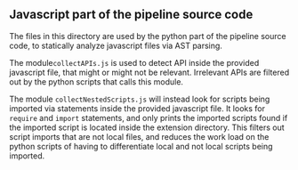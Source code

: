 ## Javascript part of the pipeline source code

The files in this directory are used by the python part of the pipeline source code, to statically analyze javascript files via AST parsing.





The module`collectAPIs.js` is used to detect API inside the provided javascript file, that might or might not be relevant. Irrelevant APIs are filtered out by the python scripts that calls this module.



The module `collectNestedScripts.js` will instead look for scripts being imported via statements inside the provided javascript file. It looks for `require` and `import` statements, and only prints the imported scripts found if the imported script is located inside the extension directory. This filters out script imports that are not local files, and reduces the work load on the python scripts of having to differentiate local and not local scripts being imported.
